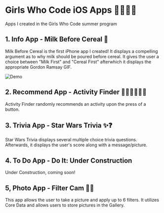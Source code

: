 # Girls Who Code iOS Apps 👩🏽‍💻📱
Apps I created in the Girls Who Code summer program 

## 1. Info App - Milk Before Cereal 🥣
Milk Before Cereal is the first iPhone app I created! It displays a compelling argument as to why milk should be poured before cereal. It gives the user a choice between "Milk First" and "Cereal First" afterwhich it displays the appropriate Gordon Ramsay GIF.

![Demo](/GIFs/1_Demo.gif "Demo")

## 2. Recommend App - Activity Finder 🏄🏽‍♀️🚴🏽‍♀️
Activity Finder randomly recommends an activity upon the press of a button.

## 3. Trivia App - Star Wars Trivia ✨❓
Star Wars Trivia displays several multiple choice trivia questions. Afterwards, it displays the user's score along with a message/picture.


## 4. To Do App - Do It: Under Construction
Under Construction, coming soon!

## 5, Photo App - Filter Cam 📸🎨
This app allows the user to take a picture and apply up to 6 filters. It utilizes Core Data and allows users to store pictures in the Gallery.
